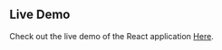 ## Live Demo
<p>Check out the live demo of the React application <a href=https://add2cart.pages.dev/ target=_blank >Here</a>.</p>
